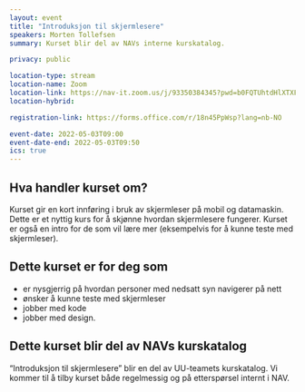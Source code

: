 ```yaml
---
layout: event
title: "Introduksjon til skjermlesere"
speakers: Morten Tollefsen
summary: Kurset blir del av NAVs interne kurskatalog.

privacy: public

location-type: stream
location-name: Zoom
location-link: https://nav-it.zoom.us/j/93350384345?pwd=b0FQTUhtdHlXTXFtb1c0SXBVbzBtUT09
location-hybrid:

registration-link: https://forms.office.com/r/18n45PpWsp?lang=nb-NO

event-date: 2022-05-03T09:00
event-date-end: 2022-05-03T09:50
ics: true
---
```

## Hva handler kurset om?
Kurset gir en kort innføring i bruk av skjermleser på mobil og datamaskin. Dette er et nyttig kurs for å skjønne hvordan skjermlesere fungerer. Kurset er også en intro for de som vil lære mer (eksempelvis for å kunne teste med skjermleser). 

## Dette kurset er for deg som
- er nysgjerrig på hvordan personer med nedsatt syn navigerer på nett
- ønsker å kunne teste med skjermleser
- jobber med kode
- jobber med design.

## Dette kurset blir del av NAVs kurskatalog
“Introduksjon til skjermlesere” blir en del av UU-teamets kurskatalog. Vi kommer til å tilby kurset både regelmessig og på etterspørsel internt i NAV. 
